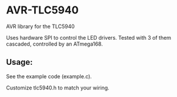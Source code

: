 AVR-TLC5940
===========

AVR library for the TLC5940

Uses hardware SPI to control the LED drivers. Tested with 3 of them cascaded, controlled by an ATmega168.

Usage:
------

See the example code (example.c).

Customize tlc5940.h to match your wiring.
